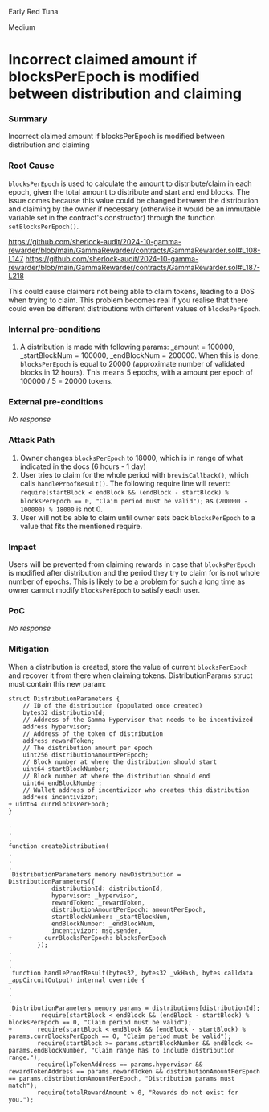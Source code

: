 Early Red Tuna

Medium

# Incorrect claimed amount if blocksPerEpoch is modified between distribution and claiming

### Summary

Incorrect claimed amount if blocksPerEpoch is modified between distribution and claiming

### Root Cause

```blocksPerEpoch``` is used to calculate the amount to distribute/claim in each epoch, given the total amount to distribute and start and end blocks. The issue comes because this value could be changed between the distribution and claiming by the owner if necessary (otherwise it would be an immutable variable set in the contract's constructor) through the function ```setBlocksPerEpoch()```. 

https://github.com/sherlock-audit/2024-10-gamma-rewarder/blob/main/GammaRewarder/contracts/GammaRewarder.sol#L108-L147
https://github.com/sherlock-audit/2024-10-gamma-rewarder/blob/main/GammaRewarder/contracts/GammaRewarder.sol#L187-L218

This could cause claimers not being able to claim tokens, leading to a DoS when trying to claim. This problem becomes real if you realise that there could even be different distributions with different values of ```blocksPerEpoch```.

### Internal pre-conditions

1. A distribution is made with following params: _amount = 100000, _startBlockNum = 100000, _endBlockNum = 200000. When this is done, ```blocksPerEpoch``` is equal to 20000 (approximate number of validated blocks in 12 hours). This means 5 epochs, with a amount per epoch of 100000 / 5 = 20000 tokens.

### External pre-conditions

_No response_

### Attack Path

1. Owner changes ```blocksPerEpoch``` to 18000, which is in range of what indicated in the docs (6 hours - 1 day)
2. User tries to claim for the whole period with ```brevisCallback()```, which calls ```handleProofResult()```. The following require line will revert: ```require(startBlock < endBlock && (endBlock - startBlock) % blocksPerEpoch == 0, "Claim period must be valid");``` as ```(200000 - 100000) % 18000``` is not 0.
3. User will not be able to claim until owner sets back ```blocksPerEpoch``` to a value that fits the mentioned require.

### Impact

Users will be prevented from claiming rewards in case that ```blocksPerEpoch``` is modified after distribution and the period they try to claim for is not whole number of epochs. This is likely to be a problem for such a long time as owner cannot modify ```blocksPerEpoch``` to satisfy each user.

### PoC

_No response_

### Mitigation

When a distribution is created, store the value of current ```blocksPerEpoch``` and recover it from there when claiming tokens. DistributionParams struct must contain this new param:

```solidity
struct DistributionParameters {
    // ID of the distribution (populated once created)
    bytes32 distributionId;
    // Address of the Gamma Hypervisor that needs to be incentivized
    address hypervisor;
    // Address of the token of distribution
    address rewardToken;
    // The distribution amount per epoch
    uint256 distributionAmountPerEpoch;
    // Block number at where the distribution should start
    uint64 startBlockNumber;
    // Block number at where the distribution should end
    uint64 endBlockNumber;
    // Wallet address of incentivizor who creates this distribution
    address incentivizor;
+ uint64 currBlocksPerEpoch;
}

.
.
.
function createDistribution(
.
.
.
 DistributionParameters memory newDistribution = DistributionParameters({
            distributionId: distributionId,
            hypervisor: _hypervisor,
            rewardToken: _rewardToken,
            distributionAmountPerEpoch: amountPerEpoch,
            startBlockNumber: _startBlockNum,
            endBlockNumber: _endBlockNum,
            incentivizor: msg.sender,
+         currBlocksPerEpoch: blocksPerEpoch
        });
.
.
.
 function handleProofResult(bytes32, bytes32 _vkHash, bytes calldata _appCircuitOutput) internal override {
.
.
.
 DistributionParameters memory params = distributions[distributionId];
-        require(startBlock < endBlock && (endBlock - startBlock) % blocksPerEpoch == 0, "Claim period must be valid");
+       require(startBlock < endBlock && (endBlock - startBlock) % params.currBlocksPerEpoch == 0, "Claim period must be valid");
        require(startBlock >= params.startBlockNumber && endBlock <= params.endBlockNumber, "Claim range has to include distribution range.");
        require(lpTokenAddress == params.hypervisor && rewardTokenAddress == params.rewardToken && distributionAmountPerEpoch == params.distributionAmountPerEpoch, "Distribution params must match");
        require(totalRewardAmount > 0, "Rewards do not exist for you.");
```